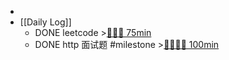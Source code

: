 -
- [[Daily Log]]
	- DONE leetcode >[🍅🍅🍅 75min](#agenda-pomo://?t=f-1695823712849-1500%2Cf-1695825346841-1500%2Cf-1695827382711-1500)
	- DONE http 面试题 #milestone >[🍅🍅🍅🍅 100min](#agenda-pomo://?t=f-1695742101714-1500%2Cf-1695744136791-1500%2Cf-1695795389475-1500%2Cf-1695797439231-1500)